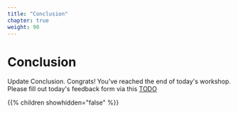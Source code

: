 ```yaml
---
title: "Conclusion"
chapter: true
weight: 90
---
```


# Conclusion

Update Conclusion. Congrats! You've reached the end of today's workshop.
Please fill out today's feedback form via this [TODO](TODO)

{{% children showhidden="false" %}}
